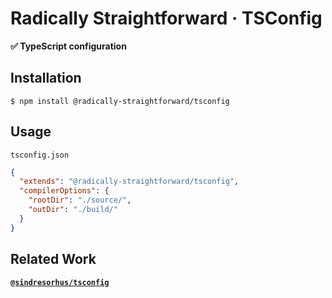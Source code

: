 # Radically Straightforward · TSConfig

**✅ TypeScript configuration**

## Installation

```console
$ npm install @radically-straightforward/tsconfig
```

## Usage

`tsconfig.json`

```json
{
  "extends": "@radically-straightforward/tsconfig",
  "compilerOptions": {
    "rootDir": "./source/",
    "outDir": "./build/"
  }
}
```

## Related Work

**[`@sindresorhus/tsconfig`](https://npm.im/@sindresorhus/tsconfig)**
